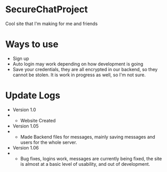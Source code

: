 # SecureChatProject
Cool site that I'm making for me and friends
# Ways to use
- Sign up
- Auto login may work depending on how development is going
- Save your credentials, they are all encrypted in our backend, so they cannot be stolen.
It is work in progress as well, so I'm not sure.
# Update Logs
- Version 1.0
- - Website Created
 - Version 1.05
 - - Made Backend files for messages, mainly saving messages and users for the whole server.
- Version 1.06
- - Bug fixes, logins work, messages are currently being fixed, the site is almost at a basic level of usability, and out of development.
